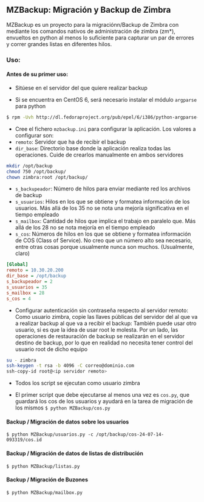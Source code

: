 ## MZBackup: Migración y Backup de Zimbra 

MZBackup es un proyecto para la migraciónn/Backup de Zimbra con mediante los comandos nativos de administración de zimbra (zm*), envueltos en python al menos lo suficiente para capturar un par de errores y correr grandes listas en diferentes hilos.

### Uso:
#### Antes de su primer uso:
* Sitúese en el servidor del que quiere realizar backup

* Si se encuentra en CentOS 6, será necesario instalar el módulo `argparse` para python 
```bash
$ rpm -Uvh http://dl.fedoraproject.org/pub/epel/6/i386/python-argparse-1.2.1-2.el6.noarch.rpm
```

* Cree el fichero `mzbackup.ini` para configurar la aplicación.
Los valores a configurar son:
 * `remoto`: Servidor que ha de recibir el backup
 * `dir_base`: Directorio base donde la aplicación realiza todas las operaciones. Cuide de crearlos manualmente en ambos servidores
```bash
mkdir /opt/backup
chmod 750 /opt/backup/
chown zimbra:root /opt/backup/
```
 * `s_backupeador`: Número de hilos para enviar mediante red los archivos de backup
 * `s_usuarios`: Hilos en los que se obtiene y formatea información de los usuarios. Más allá de los 35 no se nota una mejoría significativa en el tiempo empleado
 * `s_mailbox`: Cantidad de hilos que implica el trabajo en paralelo que. Más allá de los 28 no se nota mejoría en el tiempo empleado
 * `s_cos`: Números de hilos en los que se obtiene y formatea información de COS (Class of Service). No creo que un número alto sea necesario, entre otras cosas porque usualmente nunca son muchos. (Usualmente, claro)

```ini
[Global]
remoto = 10.30.20.200
dir_base = /opt/backup
s_backupeador = 2
s_usuarios = 35
s_mailbox = 28 
s_cos = 4
```

* Configurar autenticación sin contraseña respecto al servidor remoto: Como usuario zimbra, copie las llaves públicas del servidor del al que va a realizar backup al que va a recibir el backup: 
También puede usar otro usuario, si es que la idea de usar root le molesta. Por un lado, las operaciones de restauración de backup se realizarán en el servidor destino de backup, por lo que en realidad no necesita tener control del usuario root de dicho equipo
```bash
su - zimbra
ssh-keygen -t rsa -b 4096 -C correo@dominio.com
ssh-copy-id root@<ip servidor remoto> 
```
* Todos los script se ejecutan como usuario zimbra

* El primer script que debe ejecutarse al menos una vez es `cos.py`, que guardará los cos de los usuarios y ayudará en la tarea de migración de los mismos `$ python MZBackup/cos.py`

#### Backup / Migración de datos sobre los usuarios
    $ python MZBackup/usuarios.py -c /opt/backup/cos-24-07-14-093319/cos.id

#### Backup / Migración de datos de listas de distribución
    $ python MZBackup/listas.py 

#### Backup / Migración de Buzones
    $ python MZBackup/mailbox.py
